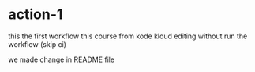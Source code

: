 # action-1
this the first workflow 
this course from kode kloud
editing without run the workflow (skip ci)

we made change in README file